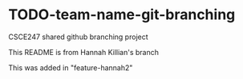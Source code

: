# TODO-team-name-git-branching
CSCE247 shared github branching project

This README is from Hannah Killian's branch

This was added in "feature-hannah2"
